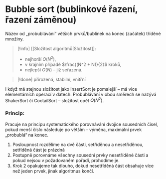# Bubble sort (bublinkové řazení, řazení záměnou)
Název od „probublávání“ větších prvků/bublinek na konec (začátek) tříděné množiny.

> [!info] [[Složitost algoritmů|Složitost]]:
>- nejhorší $O(N^2)$, 
>- v krajním případě $\frac{(N^2 + N)}{2}$ kroků, 
>- nejlepší $O(N)$ – již seřazená. 

> [!done] přirozená, stabilní, vnitřní

I když má stejnou složitost jako InsertSort je pomalejší – má více elementárních operací v datech. Probublávání v obou směrech se nazývá ShakerSort či CoctailSort – složitost opět $O(N^2)$.

### Princip: 
Pracuje na principu systematického porovnávání dvojice sousedních čísel, pokud menší číslo následuje po větším – výměna, maximální prvek „probublá“ na konec. 
1. Posloupnost rozdělíme na dvě části, setříděnou a nesetříděnou, setříděná část je prázdná
2. Postupně porovnáme všechny sousední prvky nesetříděné části a pokud nejsou v požadovaném pořadí, prohodíme je.
3. Krok 2 opakujeme tak dlouho, dokud nesetříděná část obsahuje více než jeden prvek, jinak algoritmus končí.